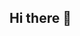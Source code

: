 ## Hi there 👋

<!--
**Nounika08/Nounika08** is a ✨ _special_ ✨ repository because its `README.md` (this file) appears on your GitHub profile.

Here are some ideas to get you started:

- 🔭 I’m Nounika K S J
- 🌱 I’m currently Persuing my bachulars degeree in IT
- 🤔 Currently learning backend devolopment 


